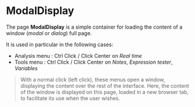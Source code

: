 # ModalDisplay

The page **ModalDisplay** is a simple container for loading the content of a window (*modal* or *dialog*) full page.

It is used in particular in the following cases:
- Analysis menu : Ctrl Click / Click Center on *Real time*
- Tools menu : Ctrl Click / Click Center on *Notes*, *Expression tester*, *Variables*

> With a normal click (left click), these menus open a window, displaying the content over the rest of the interface. Here, the content of the window is displayed on this page, loaded in a new browser tab, to facilitate its use when the user wishes.
